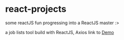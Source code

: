 # react-projects
some reactJS fun
progressing into a ReactJS master :>

a job lists tool build with ReactJS, Axios
link to [Demo](https://yuhao-nyc.github.io/react-projects/build/)
